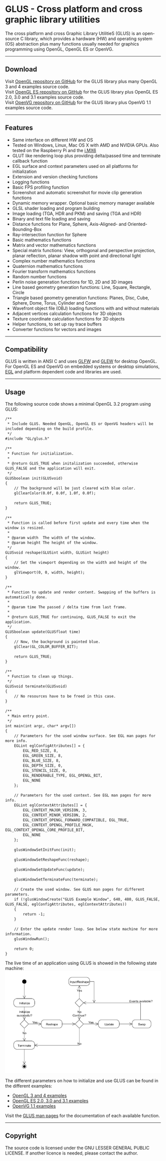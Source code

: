 # GLUS - Cross platform and cross graphic library utilities

The cross platform and cross Graphic Library UtilitieS (GLUS) is an open-source C library, which provides a hardware (HW) and operating system (OS) abstraction plus many functions usually needed for graphics programming using OpenGL, OpenGL ES or OpenVG.

* * *

## Download

Visit [OpenGL repository on GitHub](https://github.com/McNopper/OpenGL) for the GLUS library plus many OpenGL 3 and 4 examples source code.  
Visit [OpenGL ES repository on GitHub](https://github.com/McNopper/OpenGL_ES) for the GLUS library plus OpenGL ES 2.0, 3.0 and 3.1 examples source code.  
Visit [OpenVG repository on GitHub](https://github.com/McNopper/OpenVG) for the GLUS library plus OpenVG 1.1 examples source code.  

* * *

## Features

*   Same interface on different HW and OS
*   Tested on Windows, Linux, Mac OS X with AMD and NVIDIA GPUs. Also tested on the Raspberry Pi and the [i.MX6](http://www.freescale.com/webapp/sps/site/taxonomy.jsp?code=IMX6X_SERIES)
*   GLUT like rendering loop plus providing delta/passed time and terminate callback function
*   EGL surface and context parameters used on all platforms for initialization
*   Extension and version checking functions
*   Logging functions
*   Basic FPS profiling function
*   Screenshot and automatic screenshot for movie clip generation functions
*   Dynamic memory wrapper. Optional basic memory manager available
*   GLSL shader loading and program building
*   Image loading (TGA, HDR and PKM) and saving (TGA and HDR)
*   Binary and text file loading and saving
*   Distance functions for Plane, Sphere, Axis-Aligned- and Oriented-Bounding-Box
*   Ray-intersection function for Sphere
*   Basic mathematics functions
*   Matrix and vector mathematics functions
*   Special matrix functions: View, orthogonal and perspective projection, planar reflection, planar shadow with point and directional light
*   Complex number mathematics functions
*   Quaternion mathematics functions
*   Fourier transform mathematics functions
*   Random number functions
*   Perlin noise generation functions for 1D, 2D and 3D images
*   Line based geometry generation functions: Line, Square, Rectangle, Circle
*   Triangle based geometry generation functions: Planes, Disc, Cube, Sphere, Dome, Torus, Cylinder and Cone
*   Wavefront object file (OBJ) loading functions with and without materials
*   Adjacent vertices calculation functions for 3D objects
*   Texture coordinate calculation functions for 3D objects
*   Helper functions, to set up ray trace buffers
*   Converter functions for vectors and images

* * *

## Compatibility

GLUS is written in ANSI C and uses [GLFW](http://www.glfw.org/) and [GLEW](http://glew.sourceforge.net/) for desktop OpenGL. For OpenGL ES and OpenVG on embedded systems or desktop simulations, [EGL](https://www.khronos.org/egl) and platform dependent code and libraries are used.

* * *

## Usage

The following source code shows a minimal OpenGL 3.2 program using GLUS:

```
/**  
 * Include GLUS. Needed OpenGL, OpenGL ES or OpenVG headers will be included depending on the build profile.  
 */  
#include "GL/glus.h"  

/**  
 * Function for initialization.  
 *  
 * @return GLUS_TRUE when initalization succeeded, otherwise GLUS_FALSE and the application will exit.  
 */  
GLUSboolean init(GLUSvoid)  
{  
    // The background will be just cleared with blue color.  
    glClearColor(0.0f, 0.0f, 1.0f, 0.0f);  

    return GLUS_TRUE;  
}  

/**  
 * Function is called before first update and every time when the window is resized.  
 *  
 * @param width  The width of the window.  
 * @param height The height of the window.  
 */  
GLUSvoid reshape(GLUSint width, GLUSint height)  
{  
    // Set the viewport depending on the width and height of the window.  
    glViewport(0, 0, width, height);  
}  

/**  
 * Function to update and render content. Swapping of the buffers is automatically done.  
 *  
 * @param time The passed / delta time from last frame.  
 *  
 * @return GLUS_TRUE for continuing, GLUS_FALSE to exit the application.  
 */  
GLUSboolean update(GLUSfloat time)  
{  
    // Now, the background is painted blue.  
    glClear(GL_COLOR_BUFFER_BIT);  

    return GLUS_TRUE;  
}  

/**  
 * Function to clean up things.  
 */  
GLUSvoid terminate(GLUSvoid)  
{  
    // No resources have to be freed in this case.  
}  

/**  
 * Main entry point.  
 */  
int main(int argc, char* argv[])  
{  
    // Parameters for the used window surface. See EGL man pages for more info.  
    EGLint eglConfigAttributes[] = {  
        EGL_RED_SIZE, 8,  
        EGL_GREEN_SIZE, 8,  
        EGL_BLUE_SIZE, 8,  
        EGL_DEPTH_SIZE, 0,  
        EGL_STENCIL_SIZE, 0,  
        EGL_RENDERABLE_TYPE, EGL_OPENGL_BIT,  
        EGL_NONE  
    };  

    // Parameters for the used context. See EGL man pages for more info.  
    EGLint eglContextAttributes[] = {  
        EGL_CONTEXT_MAJOR_VERSION, 3,  
        EGL_CONTEXT_MINOR_VERSION, 2,  
        EGL_CONTEXT_OPENGL_FORWARD_COMPATIBLE, EGL_TRUE,  
        EGL_CONTEXT_OPENGL_PROFILE_MASK, EGL_CONTEXT_OPENGL_CORE_PROFILE_BIT,  
        EGL_NONE  
    };  

    glusWindowSetInitFunc(init);  

    glusWindowSetReshapeFunc(reshape);  

    glusWindowSetUpdateFunc(update);  

    glusWindowSetTerminateFunc(terminate);  

    // Create the used window. See GLUS man pages for different parameters.  
    if (!glusWindowCreate("GLUS Example Window", 640, 480, GLUS_FALSE, GLUS_FALSE, eglConfigAttributes, eglContextAttributes))  
    {  
        return -1;  
    }  

    // Enter the update render loop. See below state machine for more information.  
    glusWindowRun();  

    return 0;  
}  
```

The live time of an application using GLUS is showed in the following state machine:  
![GLUS state machine](glus_state_machine.png)

The different parameters on how to initialize and use GLUS can be found in the different examples:  

*   [OpenGL 3 and 4 examples](https://github.com/McNopper/OpenGL)
*   [OpenGL ES 2.0, 3.0 and 3.1 examples](https://github.com/McNopper/OpenGL_ES)
*   [OpenVG 1.1 examples](https://github.com/McNopper/OpenVG)

Visit the [GLUS man pages](docs/) for the documentation of each available function.

* * *

## Copyright

The source code is licensed under the GNU LESSER GENERAL PUBLIC LICENSE. If another licence is needed, please contact the author.